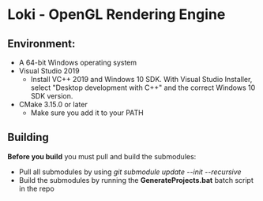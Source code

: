 # Loki - OpenGL Rendering Engine

## Environment:
* A 64-bit Windows operating system
* Visual Studio 2019
  * Install VC++ 2019 and Windows 10 SDK. With Visual Studio Installer, select "Desktop development with C++" and the correct Windows 10 SDK version.
* CMake 3.15.0 or later
  * Make sure you add it to your PATH
  
## Building

**Before you build** you must pull and build the submodules:
* Pull all submodules by using *git submodule update --init --recursive*
* Build the submodules by running the **GenerateProjects.bat** batch script in the repo
